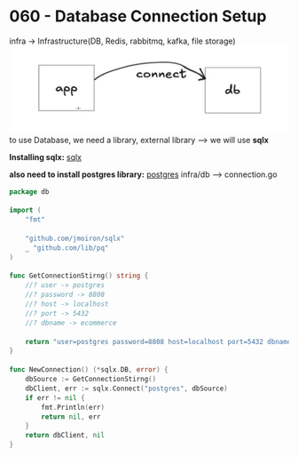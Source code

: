 # 060 - Database Connection Setup
infra -> Infrastructure(DB, Redis, rabbitmq, kafka, file storage)
![db](assets/image.png)
to use Database, we need a library, external library --> we will use **sqlx**

**Installing sqlx:**
[sqlx](https://github.com/jmoiron/sqlx)

**also need to install postgres library:**
[postgres](https://github.com/lib/pq)
infra/db --> connection.go
```go
package db

import (
	"fmt"

	"github.com/jmoiron/sqlx"
	_ "github.com/lib/pq"
)

func GetConnectionStirng() string {
	//? user -> postgres
	//? password -> 8808
	//? host -> localhost
	//? port -> 5432
	//? dbname -> ecommerce

	return "user=postgres password=8808 host=localhost port=5432 dbname=ecommerce"
}

func NewConnection() (*sqlx.DB, error) {
	dbSource := GetConnectionStirng()
	dbClient, err := sqlx.Connect("postgres", dbSource)
	if err != nil {
		fmt.Println(err)
		return nil, err
	}
	return dbClient, nil
}
```
